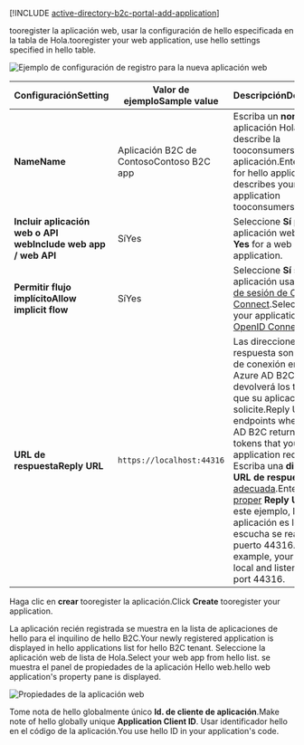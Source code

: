 [!INCLUDE [active-directory-b2c-portal-add-application](active-directory-b2c-portal-add-application.md)]

<span data-ttu-id="9cb35-101">tooregister la aplicación web, usar la configuración de hello especificada en la tabla de Hola.</span><span class="sxs-lookup"><span data-stu-id="9cb35-101">tooregister your web application, use hello settings specified in hello table.</span></span>

![Ejemplo de configuración de registro para la nueva aplicación web](./media/active-directory-b2c-register-web-app/b2c-new-app-settings.png)

| <span data-ttu-id="9cb35-103">Configuración</span><span class="sxs-lookup"><span data-stu-id="9cb35-103">Setting</span></span>      | <span data-ttu-id="9cb35-104">Valor de ejemplo</span><span class="sxs-lookup"><span data-stu-id="9cb35-104">Sample value</span></span>  | <span data-ttu-id="9cb35-105">Descripción</span><span class="sxs-lookup"><span data-stu-id="9cb35-105">Description</span></span>                                        |
| ------------ | ------- | -------------------------------------------------- |
| <span data-ttu-id="9cb35-106">**Name**</span><span class="sxs-lookup"><span data-stu-id="9cb35-106">**Name**</span></span> | <span data-ttu-id="9cb35-107">Aplicación B2C de Contoso</span><span class="sxs-lookup"><span data-stu-id="9cb35-107">Contoso B2C app</span></span> | <span data-ttu-id="9cb35-108">Escriba un **nombre** para aplicación Hola que describe la tooconsumers de aplicación.</span><span class="sxs-lookup"><span data-stu-id="9cb35-108">Enter a **Name** for hello application that describes your application tooconsumers.</span></span> | 
| <span data-ttu-id="9cb35-109">**Incluir aplicación web o API web**</span><span class="sxs-lookup"><span data-stu-id="9cb35-109">**Include web app / web API**</span></span> | <span data-ttu-id="9cb35-110">Sí</span><span class="sxs-lookup"><span data-stu-id="9cb35-110">Yes</span></span> | <span data-ttu-id="9cb35-111">Seleccione **Sí** para una aplicación web.</span><span class="sxs-lookup"><span data-stu-id="9cb35-111">Select **Yes** for a web application.</span></span> |
| <span data-ttu-id="9cb35-112">**Permitir flujo implícito**</span><span class="sxs-lookup"><span data-stu-id="9cb35-112">**Allow implicit flow**</span></span> | <span data-ttu-id="9cb35-113">Sí</span><span class="sxs-lookup"><span data-stu-id="9cb35-113">Yes</span></span> | <span data-ttu-id="9cb35-114">Seleccione **Sí** si su aplicación usa el [inicio de sesión de OpenID Connect](../articles/active-directory-b2c/active-directory-b2c-reference-oidc.md).</span><span class="sxs-lookup"><span data-stu-id="9cb35-114">Select **Yes** if your application uses [OpenID Connect sign-in](../articles/active-directory-b2c/active-directory-b2c-reference-oidc.md)</span></span> |
| <span data-ttu-id="9cb35-115">**URL de respuesta**</span><span class="sxs-lookup"><span data-stu-id="9cb35-115">**Reply URL**</span></span> | `https://localhost:44316` | <span data-ttu-id="9cb35-116">Las direcciones URL de respuesta son puntos de conexión en los que Azure AD B2C devolverá los tokens que su aplicación solicite.</span><span class="sxs-lookup"><span data-stu-id="9cb35-116">Reply URLs are endpoints where Azure AD B2C returns any tokens that your application requests.</span></span> <span data-ttu-id="9cb35-117">Escriba una **dirección URL de respuesta** [adecuada](../articles/active-directory-b2c/active-directory-b2c-app-registration.md#choosing-a-web-app-or-api-reply-url).</span><span class="sxs-lookup"><span data-stu-id="9cb35-117">Enter [a proper](../articles/active-directory-b2c/active-directory-b2c-app-registration.md#choosing-a-web-app-or-api-reply-url) **Reply URL**.</span></span> <span data-ttu-id="9cb35-118">En este ejemplo, la aplicación es local y la escucha se realiza en el puerto 44316.</span><span class="sxs-lookup"><span data-stu-id="9cb35-118">In this example, your app is local and listening on port 44316.</span></span> |

<span data-ttu-id="9cb35-119">Haga clic en **crear** tooregister la aplicación.</span><span class="sxs-lookup"><span data-stu-id="9cb35-119">Click **Create** tooregister your application.</span></span>

<span data-ttu-id="9cb35-120">La aplicación recién registrada se muestra en la lista de aplicaciones de hello para el inquilino de hello B2C.</span><span class="sxs-lookup"><span data-stu-id="9cb35-120">Your newly registered application is displayed in hello applications list for hello B2C tenant.</span></span> <span data-ttu-id="9cb35-121">Seleccione la aplicación web de lista de Hola.</span><span class="sxs-lookup"><span data-stu-id="9cb35-121">Select your web app from hello list.</span></span> <span data-ttu-id="9cb35-122">se muestra el panel de propiedades de la aplicación Hello web.</span><span class="sxs-lookup"><span data-stu-id="9cb35-122">hello web application's property pane is displayed.</span></span>

![Propiedades de la aplicación web](./media/active-directory-b2c-register-web-app/b2c-web-app-properties.png)

<span data-ttu-id="9cb35-124">Tome nota de hello globalmente único **Id. de cliente de aplicación**.</span><span class="sxs-lookup"><span data-stu-id="9cb35-124">Make note of hello globally unique **Application Client ID**.</span></span> <span data-ttu-id="9cb35-125">Usar identificador hello en el código de la aplicación.</span><span class="sxs-lookup"><span data-stu-id="9cb35-125">You use hello ID in your application's code.</span></span>
